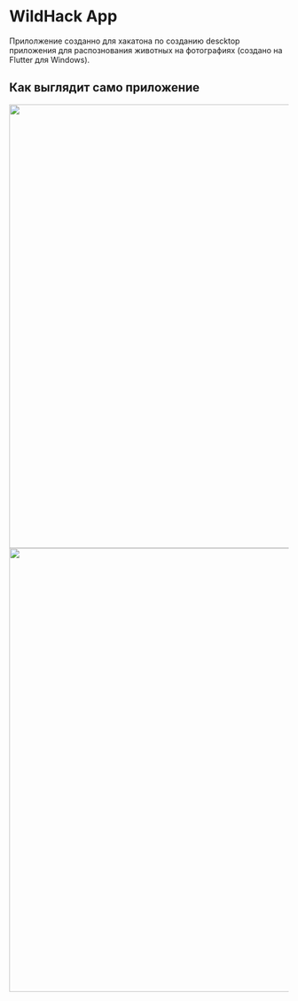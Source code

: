 # WildHack App

Прилолжение созданно для хакатона по созданию descktop приложения для распознования животных на фотографиях (создано на Flutter для Windows).

## Как выглядит само приложение
<img src="https://i.ibb.co/TWsMGjy/2-LC83q0gqe8.jpg" width="800">  
<img src="https://i.ibb.co/GTQNJ8H/ees-C4-TQja-Gk.jpg" width="800"/>
